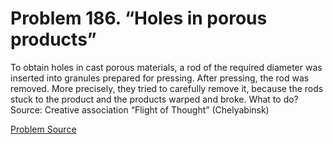 # Problem 186. “Holes in porous products”

To obtain holes in cast porous materials, a rod of the required diameter was inserted into granules prepared for pressing. After pressing, the rod was removed. More precisely, they tried to carefully remove it, because the rods stuck to the product and the products warped and broke. What to do? Source: Creative association “Flight of Thought” (Chelyabinsk)

[Problem Source](https://www.trizland.ru/tasks/5099/)